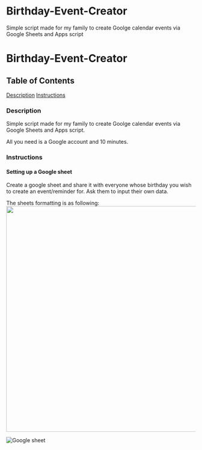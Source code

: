 # Birthday-Event-Creator
Simple script made for my family to create Goolge calendar events via Google Sheets and Apps script

# Birthday-Event-Creator

## Table of Contents
[Description](#description)
[Instructions](#instructions)

### Description
Simple script made for my family to create Goolge calendar events via Google Sheets and Apps script.

All you need is a Google account and 10 minutes.

### Instructions

#### Setting up a Google sheet
Create a google sheet and share it with everyone whose birthday you wish to create an event/reminder for. Ask them to input their own data.

The sheets formatting is as following: 
<img src="https://github.com/cchromak/Birthday-Event-Creator/tree/main/images/addSheet.png" width=600>



![Google sheet](https://github.com/cchromak/Birthday-Event-Creator/tree/main/images/addSheet.png)
